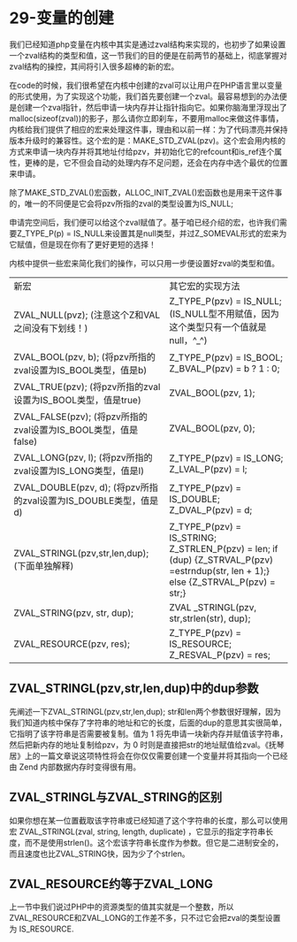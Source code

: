 # 29-变量的创建
我们已经知道php变量在内核中其实是通过zval结构来实现的，也初步了如果设置一个zval结构的类型和值，这一节我们的目的便是在前两节的基础上，彻底掌握对zval结构的操控，其间将引入很多超棒的新的宏。

在code的时候，我们很希望在内核中创建的zval可以让用户在PHP语言里以变量的形式使用，为了实现这个功能，我们首先要创建一个zval。最容易想到的办法便是创建一个zval指针，然后申请一块内存并让指针指向它。如果你脑海里浮现出了malloc(sizeof(zval))的影子，那么请你立即刹车，不要用malloc来做这件事情，内核给我们提供了相应的宏来处理这件事，理由和以前一样：为了代码漂亮并保持版本升级时的兼容性。这个宏的是：MAKE_STD_ZVAL(pzv)。这个宏会用内核的方式来申请一块内存并将其地址付给pzv，并初始化它的refcount和is_ref连个属性，更棒的是，它不但会自动的处理内存不足问题，还会在内存中选个最优的位置来申请。

除了MAKE_STD_ZVAL()宏函数，ALLOC_INIT_ZVAL()宏函数也是用来干这件事的，唯一的不同便是它会将pzv所指的zval的类型设置为IS_NULL;

申请完空间后，我们便可以给这个zval赋值了。基于咱已经介绍的宏，也许我们需要Z_TYPE_P(p) = IS_NULL来设置其是null类型，并过Z_SOMEVAL形式的宏来为它赋值，但是现在你有了更好更短的选择！

内核中提供一些宏来简化我们的操作，可以只用一步便设置好zval的类型和值。
<table>
<tr><td>新宏</td><td>其它宏的实现方法</td></tr>
<tr><td>
ZVAL_NULL(pvz); (注意这个Z和VAL之间没有下划线！)
</td><td>
Z_TYPE_P(pzv) = IS_NULL;(IS_NULL型不用赋值，因为这个类型只有一个值就是null，^_^)
</td></tr>
<tr><td>
ZVAL_BOOL(pzv, b); (将pzv所指的zval设置为IS_BOOL类型，值是b)
</td><td>
Z_TYPE_P(pzv) = IS_BOOL;
Z_BVAL_P(pzv) = b ? 1 : 0;
</td></tr>
<tr><td>
ZVAL_TRUE(pzv); (将pzv所指的zval设置为IS_BOOL类型，值是true)
</td><td>
ZVAL_BOOL(pzv, 1);

</td></tr>
<tr><td>
ZVAL_FALSE(pzv); (将pzv所指的zval设置为IS_BOOL类型，值是false)
</td><td>
ZVAL_BOOL(pzv, 0);
</td></tr>
<tr><td>
ZVAL_LONG(pzv, l); (将pzv所指的zval设置为IS_LONG类型，值是l)
</td><td>
Z_TYPE_P(pzv) = IS_LONG;
Z_LVAL_P(pzv) = l;
</td></tr>
<tr><td>
ZVAL_DOUBLE(pzv, d); (将pzv所指的zval设置为IS_DOUBLE类型，值是d)
</td><td>
Z_TYPE_P(pzv) = IS_DOUBLE;
Z_DVAL_P(pzv) = d;
</td></tr>
<tr><td>
ZVAL_STRINGL(pzv,str,len,dup);(下面单独解释)
</td><td>
Z_TYPE_P(pzv) = IS_STRING;
Z_STRLEN_P(pzv) = len;
if (dup) 
{Z_STRVAL_P(pzv) =estrndup(str, len + 1);} 
else
{Z_STRVAL_P(pzv) = str;}
</td></tr>
<tr><td>
ZVAL_STRING(pzv, str, dup);
</td><td>
	ZVAL _STRINGL(pzv, str,strlen(str), dup);
</td></tr>
<tr><td>
ZVAL_RESOURCE(pzv, res);
</td><td>
Z_TYPE_P(pzv) = IS_RESOURCE;
Z_RESVAL_P(pzv) = res;
</td></tr>
</table>
	
## ZVAL_STRINGL(pzv,str,len,dup)中的dup参数

先阐述一下ZVAL_STRINGL(pzv,str,len,dup); str和len两个参数很好理解，因为我们知道内核中保存了字符串的地址和它的长度，后面的dup的意思其实很简单，它指明了该字符串是否需要被复制。值为 1 将先申请一块新内存并赋值该字符串，然后把新内存的地址复制给pzv，为 0 时则是直接把str的地址赋值给zval。《抚琴居》上的一篇文章说这项特性将会在你仅仅需要创建一个变量并将其指向一个已经由 Zend 内部数据内存时变得很有用。
## ZVAL_STRINGL与ZVAL_STRING的区别

如果你想在某一位置截取该字符串或已经知道了这个字符串的长度，那么可以使用宏 ZVAL_STRINGL(zval, string, length, duplicate) ，它显示的指定字符串长度，而不是使用strlen()。这个宏该字符串长度作为参数。但它是二进制安全的，而且速度也比ZVAL_STRING快，因为少了个strlen。
## ZVAL_RESOURCE约等于ZVAL_LONG

上一节中我们说过PHP中的资源类型的值其实就是一个整数，所以ZVAL_RESOURCE和ZVAL_LONG的工作差不多，只不过它会把zval的类型设置为 IS_RESOURCE.
